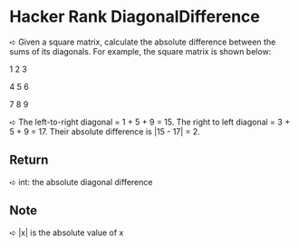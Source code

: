 # Hacker Rank DiagonalDifference
➪ Given a square matrix, calculate the absolute difference between the sums of its diagonals. 
For example, the square matrix  is shown below:

1 2 3

4 5 6

7 8 9

➪ The left-to-right diagonal = 1 + 5 + 9 = 15. The right to left diagonal = 3 + 5 + 9 = 17. Their absolute difference is |15 - 17| = 2.
## Return
➪ int: the absolute diagonal difference
## Note
➪ |x| is the absolute value of x

